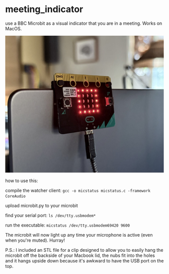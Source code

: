 # meeting_indicator
use a BBC Microbit as a visual indicator that you are in a meeting. Works on MacOS.

![meeting indicator in action](meeting_indicator.jpg?raw=true "meeting indicator")

how to use this:

compile the watcher client:
```gcc -o micstatus micstatus.c -framework CoreAudio```

upload microbit.py to your microbit

find your serial port:
```ls /dev/tty.usbmodem*```

run the executable:
```micstatus /dev/tty.usbmodem69420 9600```

The microbit will now light up any time your microphone is active (even when you're muted). Hurray!

P.S.: I included an STL file for a clip designed to allow you to easily hang the microbit off the backside of your Macbook lid, the nubs fit into the holes and it hangs upside down because it's awkward to have the USB port on the top.